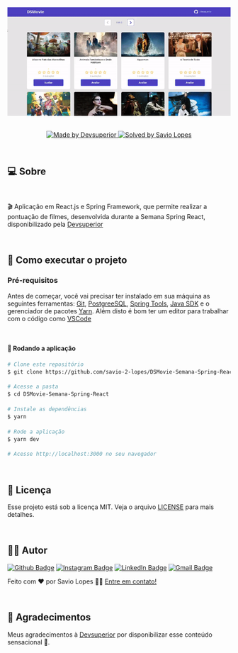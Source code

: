 <div align="center">
<img src=".github/1.gif" width="1000" alt="DSMovie" >
</div>

<br>

<p align="center">
  <a href="https://devsuperior.com.br/">
    <img alt="Made by Devsuperior" src="https://img.shields.io/badge/made%20by-Devsuperior-%2306b656?style=flat-square">
  </a>
  
  <a href="https://www.linkedin.com/in/savio-lopes/">
    <img alt="Solved by Savio Lopes" src="https://img.shields.io/badge/solved%20by-Savio%20Lopes-%2306b656?style=flat-square">
  </a>
</p>

<br>

## :computer: Sobre

<br>

🎬 Aplicação em React.js e Spring Framework, que permite realizar a pontuação de filmes, desenvolvida durante a Semana Spring React, disponibilizado pela [Devsuperior](https://devsuperior.com.br/)

<br>

## 🚀 Como executar o projeto

### Pré-requisitos

Antes de começar, você vai precisar ter instalado em sua máquina as seguintes ferramentas:
[Git](https://git-scm.com), [PostgreeSQL](https://www.postgresql.org/), [Spring Tools](https://spring.io/tools#suite-three), [Java SDK](https://www.azul.com/downloads/?package=jdk#download-openjdk) e o gerenciador de pacotes [Yarn](https://yarnpkg.com).
Além disto é bom ter um editor para trabalhar com o código como [VSCode](https://code.visualstudio.com/)

<br>

#### 🧭 Rodando a aplicação

```bash
# Clone este repositório
$ git clone https://github.com/savio-2-lopes/DSMovie-Semana-Spring-React

# Acesse a pasta
$ cd DSMovie-Semana-Spring-React

# Instale as dependências
$ yarn

# Rode a aplicação
$ yarn dev

# Acesse http://localhost:3000 no seu navegador

```

<br>

## :memo: Licença

Esse projeto está sob a licença MIT. Veja o arquivo [LICENSE](/LICENSE) para mais detalhes.

<br>

## :man_technologist: Autor

[![Github Badge](https://img.shields.io/badge/-Github-373737?style=flat&logo=Github&logoColor=white)](https://github.com/savio-2-lopes)
[![Instagram Badge](https://img.shields.io/badge/-Instagram-8a3ab9?style=flat&logo=instagram&logoColor=white)](https://www.instagram.com/savioaugulopes/)
[![LinkedIn Badge](https://img.shields.io/badge/-LinkedIn-blue?style=flat&logo=linkedin&logoColor=white)](https://www.linkedin.com/in/savio-lopes/)
[![Gmail Badge](https://img.shields.io/badge/-Gmail-c14438?style=flat&logo=gmail&logoColor=white)](mailto:savio.dev.lopes@gmail.com)

Feito com ❤️ por Savio Lopes 👋🏽 [Entre em contato!](https://www.linkedin.com/in/savio-lopes/)

<br>

## 💙 Agradecimentos

Meus agradecimentos à [Devsuperior](https://devsuperior.com.br/) por disponibilizar esse conteúdo sensacional 🚀.
